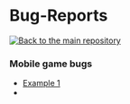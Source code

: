 # Bug-Reports

[![Back to the main repository](https://img.shields.io/badge/-⇚_Back_to_the_main_repository-293A5B??style=flat-square)](https://github.com/lawalina/lawalina)
### Mobile game bugs

- [Example 1](https://github.com/lawalina/Bug-Reports/issues/1#issue-1615276588)
- 
